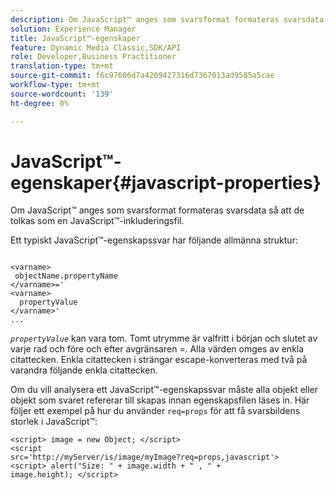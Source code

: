 ```yaml
---
description: Om JavaScript™ anges som svarsformat formateras svarsdata så att de tolkas som en JavaScript™-inkluderingsfil.
solution: Experience Manager
title: JavaScript™-egenskaper
feature: Dynamic Media Classic,SDK/API
role: Developer,Business Practitioner
translation-type: tm+mt
source-git-commit: f6c97606d7a4209427316d7367013ad9585a5cae
workflow-type: tm+mt
source-wordcount: '139'
ht-degree: 0%

---
```



# JavaScript™-egenskaper{#javascript-properties}

Om JavaScript™ anges som svarsformat formateras svarsdata så att de tolkas som en JavaScript™-inkluderingsfil.

Ett typiskt JavaScript™-egenskapssvar har följande allmänna struktur:

```
           
<varname> 
 objectName.propertyName 
</varname>=' 
<varname>
  propertyValue 
</varname>' 
...
```

*`propertyValue`* kan vara tom. Tomt utrymme är valfritt i början och slutet av varje rad och före och efter avgränsaren =. Alla värden omges av enkla citattecken. Enkla citattecken i strängar escape-konverteras med två på varandra följande enkla citattecken.

Om du vill analysera ett JavaScript™-egenskapssvar måste alla objekt eller objekt som svaret refererar till skapas innan egenskapsfilen läses in. Här följer ett exempel på hur du använder `req=props` för att få svarsbildens storlek i JavaScript™:

```
<script> image = new Object; </script> 
<script 
src='http://myServer/is/image/myImage?req=props,javascript'> 
<script> alert("Size: " + image.width + " , " + 
image.height); </script>
```

